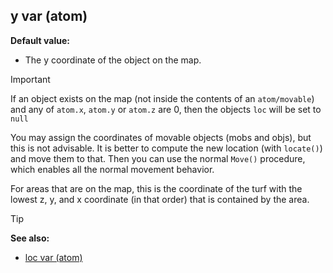 ## y var (atom)

**Default value:**
+   The y coordinate of the object on the map.

> [!IMPORTANT]
> If an object exists on the map (not inside the contents of an `atom/movable`) and any of `atom.x`, `atom.y` or `atom.z` are 0, then the objects `loc` will be set to `null`

You may assign the coordinates of movable objects (mobs and
objs), but this is not advisable. It is better to compute the new
location (with `locate()`) and move them to that. Then you can use the
normal `Move()` procedure, which enables all the normal movement
behavior. 

For areas that are on the map, this is the coordinate
of the turf with the lowest z, y, and x coordinate (in that order) that
is contained by the area.

> [!TIP] 
> **See also:**
> +   [loc var (atom)](/ref/atom/var/loc.md) 